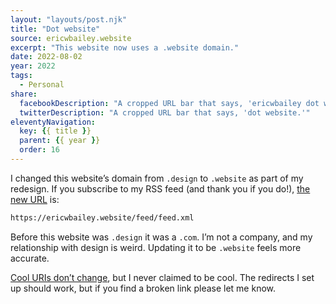 ```yaml
---
layout: "layouts/post.njk"
title: "Dot website"
source: ericwbailey.website
excerpt: "This website now uses a .website domain."
date: 2022-08-02
year: 2022
tags:
  - Personal
share:
  facebookDescription: "A cropped URL bar that says, 'ericwbailey dot website.'"
  twitterDescription: "A cropped URL bar that says, 'dot website.'"
eleventyNavigation:
  key: {{ title }}
  parent: {{ year }}
  order: 16
---
```


I changed this website’s domain from `.design` to `.website` as part of my redesign. If you subscribe to my RSS feed (and thank you if you do!), [the new URL](https://ericwbailey.website/feed/feed.xml) is:

```html
https://ericwbailey.website/feed/feed.xml
```

Before this website was `.design` it was a `.com`. I’m not a company, and my relationship with design is weird. Updating it to be `.website` feels more accurate.

[Cool URIs don’t change](https://www.w3.org/Provider/Style/URI), but I never claimed to be cool. The redirects I set up should work, but if you find a broken link please let me know.
